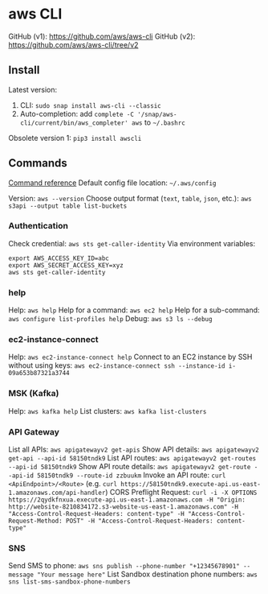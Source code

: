 # aws CLI

GitHub (v1): https://github.com/aws/aws-cli
GitHub (v2): https://github.com/aws/aws-cli/tree/v2

## Install
Latest version: 
1. CLI: `sudo snap install aws-cli --classic`
2. Auto-completion: add `complete -C '/snap/aws-cli/current/bin/aws_completer' aws` to `~/.bashrc`

Obsolete version 1: `pip3 install awscli`

## Commands
[Command reference](https://docs.aws.amazon.com/cli/latest/reference/#available-services)
Default config file location: `~/.aws/config`

Version: `aws --version`
Choose output format (`text`, `table`, `json`, etc.): `aws s3api --output table list-buckets`

### Authentication
Check credential: `aws sts get-caller-identity`
Via environment variables:
```shell
export AWS_ACCESS_KEY_ID=abc
export AWS_SECRET_ACCESS_KEY=xyz
aws sts get-caller-identity
```

### help
Help: `aws help`
Help for a command: `aws ec2 help`
Help for a sub-command: `aws configure list-profiles help`
Debug: `aws s3 ls --debug`

### ec2-instance-connect
Help: `aws ec2-instance-connect help`
Connect to an EC2 instance by SSH without using keys: `aws ec2-instance-connect ssh --instance-id i-09a653b87321a3744`

### MSK (Kafka)
Help: `aws kafka help`
List clusters: `aws kafka list-clusters`

### API Gateway
List all APIs: `aws apigatewayv2 get-apis`
Show API details: `aws apigatewayv2 get-api --api-id 58150tndk9`
List API routes: `aws apigatewayv2 get-routes --api-id 58150tndk9`
Show API route details: `aws apigatewayv2 get-route --api-id 58150tndk9 --route-id zzbuukm`
Invoke an API route: `curl <ApiEndpoint>/<Route>` (e.g. `curl https://58150tndk9.execute-api.us-east-1.amazonaws.com/api-handler`)
CORS Preflight Request: `curl -i -X OPTIONS https://2qydkfnxua.execute-api.us-east-1.amazonaws.com -H "Origin: http://website-8210834172.s3-website-us-east-1.amazonaws.com" -H "Access-Control-Request-Headers: content-type" -H "Access-Control-Request-Method: POST" -H "Access-Control-Request-Headers: content-type"`

### SNS
Send SMS to phone: `aws sns publish --phone-number "+12345678901" --message "Your message here"`
List Sandbox destination phone numbers: `aws sns list-sms-sandbox-phone-numbers`
